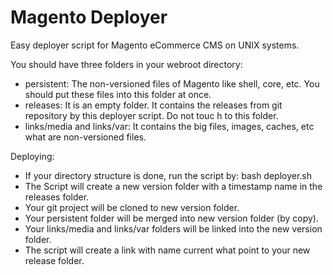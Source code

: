 Magento Deployer
================

Easy deployer script for Magento eCommerce CMS on UNIX systems.

You should have three folders in your webroot directory:
- persistent: The non-versioned files of Magento like shell, core, etc. You should put these files into this folder at once.
- releases: It is an empty folder. It contains the releases from git repository by this deployer script. Do not touc h to this folder.
- links/media and links/var: It contains the big files, images, caches, etc what are non-versioned files.

Deploying:
- If your directory structure is done, run the script by: bash deployer.sh
- The Script will create a new version folder with a timestamp name in the releases folder.
- Your git project will be cloned to new version folder.
- Your persistent folder will be merged into new version folder (by copy).
- Your links/media and links/var folders will be linked into the new version folder.
- The script will create a link with name current what point to your new release folder.
